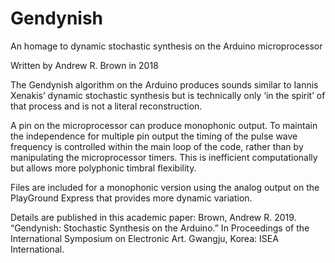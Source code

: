 # Gendynish
An homage to dynamic stochastic synthesis on the Arduino microprocessor

Written by Andrew R. Brown in 2018

The Gendynish algorithm on the Arduino produces sounds similar to Iannis Xenakis’ 
dynamic stochastic synthesis but is technically only ‘in the spirit’ of that process 
and is not a literal reconstruction.

A pin on the microprocessor can produce monophonic output. To maintain the independence 
for multiple pin output the timing of the pulse wave frequency is controlled within 
the main loop of the code, rather than by manipulating the microprocessor timers. This is 
inefficient computationally but allows more polyphonic timbral flexibility.

Files are included for a monophonic version using the analog output on the PlayGround Express that provides more dynamic variation.

Details are published in this academic paper:
Brown, Andrew R. 2019. “Gendynish: Stochastic Synthesis on the Arduino.” In Proceedings of the International Symposium on Electronic Art. Gwangju, Korea: ISEA International.
